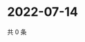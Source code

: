 # 2022-07-14

共 0 条

<!-- BEGIN WEIBO -->
<!-- 最后更新时间 Thu Jul 14 2022 06:00:45 GMT+0800 (China Standard Time) -->

<!-- END WEIBO -->
